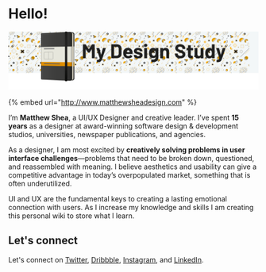 # Hello!

![](.gitbook/assets/banner.png)

 

{% embed url="http://www.matthewsheadesign.com" %}

I’m **Matthew Shea**, a UI/UX Designer and creative leader. I’ve spent **15 years** as a designer at award-winning software design & development studios, universities, newspaper publications, and agencies.

As a designer, I am most excited by **creatively solving problems in user interface challenges**—problems that need to be broken down, questioned, and reassembled with meaning. I believe aesthetics and usability can give a competitive advantage in today’s overpopulated market, something that is often underutilized. 

UI and UX are the fundamental keys to creating a lasting emotional connection with users. As I increase my knowledge and skills I am creating this personal wiki to store what I learn.

## Let's connect

Let's connect on [Twitter](https://twitter.com/Matthew_J_Shea), [Dribbble](https://dribbble.com/Mshea), [Instagram](https://www.instagram.com/matthew.shea.design/), and [LinkedIn](https://www.linkedin.com/in/matthew-james-shea/).

